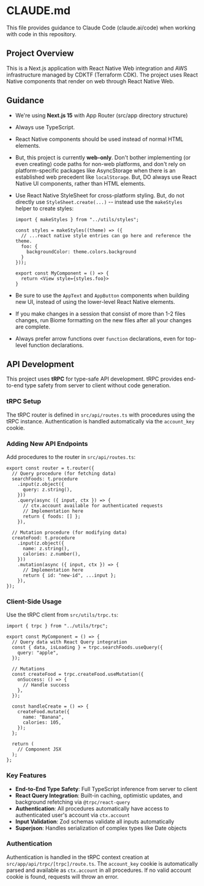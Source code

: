 # CLAUDE.md

This file provides guidance to Claude Code (claude.ai/code) when working with code in this repository.

## Project Overview

This is a Next.js application with React Native Web integration and AWS infrastructure managed by CDKTF (Terraform CDK). The project uses React Native components that render on web through React Native Web.

## Guidance

- We're using **Next.js 15** with App Router (src/app directory structure)

- Always use TypeScript.

- React Native components should be used instead of normal HTML elements.

- But, this project is currently **web-only**. Don't bother implementing (or even creating) code paths for non-web platforms, and don't rely on platform-specific packages like AsyncStorage when there is an established web precedent like `localStorage`. But, DO always use React Native UI components, rather than HTML elements.

- Use React Native StyleSheet for cross-platform styling. But, do not directly use `StyleSheet.create(...)` -- instead use the `makeStyles` helper to create styles:

    ```tsx
    import { makeStyles } from "../utils/styles";

    const styles = makeStyles((theme) => ({
      // ...react native style entries can go here and reference the theme.
      foo: {
        backgroundColor: theme.colors.background
      }
    }));
    
    export const MyComponent = () => {
      return <View style={styles.foo}>
    }
    ```

- Be sure to use the `AppText` and `AppButton` components when building new UI, instead of using the lower-level React Native elements.

- If you make changes in a session that consist of more than 1-2 files changes, run Biome formatting on the new files after all your changes are complete.

- Always prefer arrow functions over `function` declarations, even for top-level function declarations.

## API Development

This project uses **tRPC** for type-safe API development. tRPC provides end-to-end type safety from server to client without code generation.

### tRPC Setup

The tRPC router is defined in `src/api/routes.ts` with procedures using the tRPC instance. Authentication is handled automatically via the `account_key` cookie.

### Adding New API Endpoints

Add procedures to the router in `src/api/routes.ts`:

```tsx
export const router = t.router({
  // Query procedure (for fetching data)
  searchFoods: t.procedure
    .input(z.object({
      query: z.string(),
    }))
    .query(async ({ input, ctx }) => {
      // ctx.account available for authenticated requests
      // Implementation here
      return { foods: [] };
    }),

  // Mutation procedure (for modifying data)
  createFood: t.procedure
    .input(z.object({
      name: z.string(),
      calories: z.number(),
    }))
    .mutation(async ({ input, ctx }) => {
      // Implementation here
      return { id: "new-id", ...input };
    }),
});
```

### Client-Side Usage

Use the tRPC client from `src/utils/trpc.ts`:

```tsx
import { trpc } from "../utils/trpc";

export const MyComponent = () => {
  // Query data with React Query integration
  const { data, isLoading } = trpc.searchFoods.useQuery({
    query: "apple",
  });

  // Mutations
  const createFood = trpc.createFood.useMutation({
    onSuccess: () => {
      // Handle success
    },
  });

  const handleCreate = () => {
    createFood.mutate({
      name: "Banana",
      calories: 105,
    });
  };

  return (
    // Component JSX
  );
};
```

### Key Features

- **End-to-End Type Safety**: Full TypeScript inference from server to client
- **React Query Integration**: Built-in caching, optimistic updates, and background refetching via `@trpc/react-query`
- **Authentication**: All procedures automatically have access to authenticated user's account via `ctx.account`
- **Input Validation**: Zod schemas validate all inputs automatically
- **Superjson**: Handles serialization of complex types like Date objects

### Authentication

Authentication is handled in the tRPC context creation at `src/app/api/trpc/[trpc]/route.ts`. The `account_key` cookie is automatically parsed and available as `ctx.account` in all procedures. If no valid account cookie is found, requests will throw an error.
